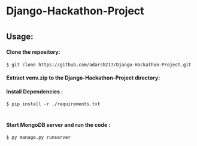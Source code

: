 # Django-Hackathon-Project
#
## Usage:
#### Clone the repository:
```
$ git clone https://github.com/adarsh217/Django-Hackathon-Project.git
```

#### Extract venv.zip to the Django-Hackathon-Project directory:


#### Install Dependencies :
```
$ pip install -r ./requirements.txt
```
#
#### Start MongoDB server and run the code :
```
$ py manage.py runserver
```
